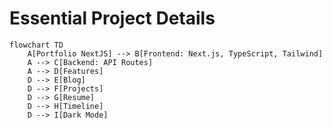 # Essential Project Details

```mermaid
flowchart TD
    A[Portfolio NextJS] --> B[Frontend: Next.js, TypeScript, Tailwind]
    A --> C[Backend: API Routes]
    A --> D[Features]
    D --> E[Blog]
    D --> F[Projects]
    D --> G[Resume]
    D --> H[Timeline]
    D --> I[Dark Mode]
```
